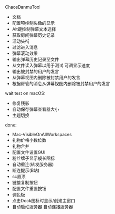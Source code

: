 ChaosDanmuTool

- 文档
- 配置项控制头像的显示
- Alt键控制弹幕文本选择
- 获取房间弹幕历史记录
- 活动头衔
- 过滤进入消息
- 弹幕滚动效果
- 输出弹幕历史记录至文件
- 从文件读入弹幕以用于测试 可调显示速度
- 输出被封禁的用户的发言
- 从弹幕视图内删除被封禁用户的发言
- 根据房管的消息从弹幕视图内删除被封禁用户的发言

wait test on macOS:

- 修复残影
- 自动保存弹幕查看器大小
- 主题切换

done:

- Mac-VisibleOnAllWorkspaces
- 礼物价格小数位数
- 礼物合并
- 配置文件设置GUI
- 粉丝牌子显示舰长图标
- 自动重连(转发服务器)
- 断连提示(B站)
- sc置顶
- 链接复制按钮
- 配置文件重置按钮
- 调色板
- 点击Dock图标时显示/创建主窗口
- 自动启动服务器 自动连接服务器